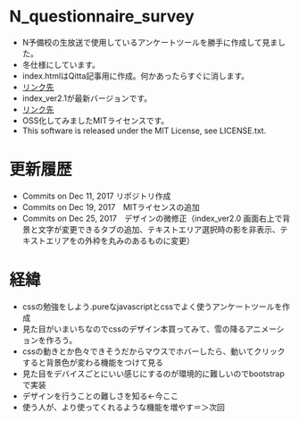 # N_questionnaire_survey
- N予備校の生放送で使用しているアンケートツールを勝手に作成して見ました。
- 冬仕様にしています。
- index.htmlはQitta記事用に作成。何かあったらすぐに消します。
- [リンク先](https://mono-alex.github.io/N_questionnaire_survey/)
- index_ver2.1が最新バージョンです。
- [リンク先](https://mono-alex.github.io/N_questionnaire_survey/index_ver2.1) 
- OSS化してみましたMITライセンスです。
- This software is released under the MIT License, see LICENSE.txt.

# 更新履歴
- Commits on Dec 11, 2017 リポジトリ作成
- Commits on Dec 19, 2017　MITライセンスの追加
- Commits on Dec 25, 2017　デザインの微修正（index_ver2.0 画面右上で背景と文字が変更できるタブの追加、テキストエリア選択時の影を非表示、テキストエリアをの外枠を丸みのあるものに変更）

# 経緯
- cssの勉強をしよう.pureなjavascriptとcssでよく使うアンケートツールを作成
- 見た目がいまいちなのでcssのデザイン本買ってみて、雪の降るアニメーションを作ろう。
- cssの動きとか色々できそうだからマウスでホバーしたら、動いてクリックすると背景色が変わる機能をつけて見る
- 見た目をデバイスごとにいい感じにするのが環境的に難しいのでbootstrapで実装
- デザインを行うことの難しさを知る←今ここ
- 使う人が、より使ってくれるような機能を増やす＝＞次回
